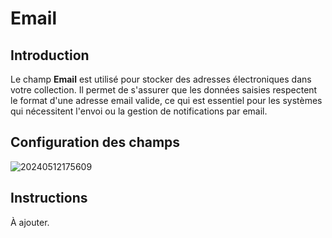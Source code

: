 # Email

## Introduction

Le champ **Email** est utilisé pour stocker des adresses électroniques dans votre collection. Il permet de s'assurer que les données saisies respectent le format d'une adresse email valide, ce qui est essentiel pour les systèmes qui nécessitent l'envoi ou la gestion de notifications par email.

## Configuration des champs

![20240512175609](https://static-docs.nocobase.com/20240512175609.png)

## Instructions

À ajouter.
